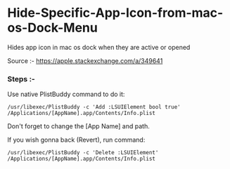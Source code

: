 # Hide-Specific-App-Icon-from-mac-os-Dock-Menu
Hides app icon in mac os dock when they are active or opened 


Source :- https://apple.stackexchange.com/a/349641


### Steps :- 

Use native PlistBuddy command to do it:

```
/usr/libexec/PlistBuddy -c 'Add :LSUIElement bool true' /Applications/[AppName].app/Contents/Info.plist
```

Don't forget to change the [App Name] and path.

If you wish gonna back (Revert), run command:

```
/usr/libexec/PlistBuddy -c 'Delete :LSUIElement' /Applications/[AppName].app/Contents/Info.plist
```
